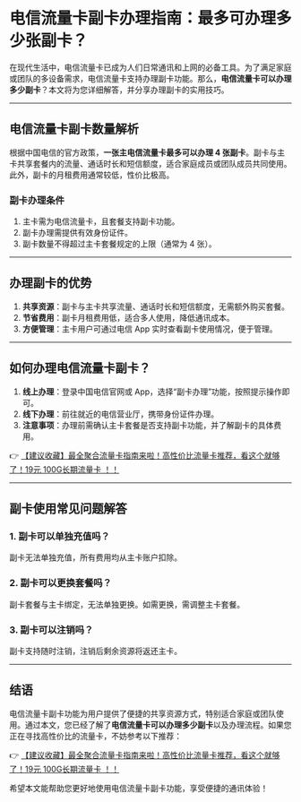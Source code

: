 # 电信流量卡副卡办理指南：最多可办理多少张副卡？

在现代生活中，电信流量卡已成为人们日常通讯和上网的必备工具。为了满足家庭或团队的多设备需求，电信流量卡支持办理副卡功能。那么，**电信流量卡可以办理多少副卡**？本文将为您详细解答，并分享办理副卡的实用技巧。

---

## 电信流量卡副卡数量解析

根据中国电信的官方政策，**一张主电信流量卡最多可以办理 4 张副卡**。副卡与主卡共享套餐内的流量、通话时长和短信额度，适合家庭成员或团队成员共同使用。此外，副卡的月租费用通常较低，性价比极高。

### 副卡办理条件
1. 主卡需为电信流量卡，且套餐支持副卡功能。
2. 副卡办理需提供有效身份证件。
3. 副卡数量不得超过主卡套餐规定的上限（通常为 4 张）。

---

## 办理副卡的优势

1. **共享资源**：副卡与主卡共享流量、通话时长和短信额度，无需额外购买套餐。
2. **节省费用**：副卡月租费用低，适合多人使用，降低通讯成本。
3. **方便管理**：主卡用户可通过电信 App 实时查看副卡使用情况，便于管理。

---

## 如何办理电信流量卡副卡？

1. **线上办理**：登录中国电信官网或 App，选择“副卡办理”功能，按照提示操作即可。
2. **线下办理**：前往就近的电信营业厅，携带身份证件办理。
3. **注意事项**：办理前需确认主卡套餐是否支持副卡功能，并了解副卡的具体费用。

👉 [【建议收藏】最全聚合流量卡指南来啦！高性价比流量卡推荐，看这个就够了！19元 100G长期流量卡 ！！](https://bit.ly/Liuliangka)

---

## 副卡使用常见问题解答

### 1. 副卡可以单独充值吗？
副卡无法单独充值，所有费用均从主卡账户扣除。

### 2. 副卡可以更换套餐吗？
副卡套餐与主卡绑定，无法单独更换。如需更换，需调整主卡套餐。

### 3. 副卡可以注销吗？
副卡支持随时注销，注销后剩余资源将返还主卡。

---

## 结语

电信流量卡副卡功能为用户提供了便捷的共享资源方式，特别适合家庭或团队使用。通过本文，您已经了解了**电信流量卡可以办理多少副卡**以及办理流程。如果您正在寻找高性价比的流量卡，不妨参考以下推荐：

👉 [【建议收藏】最全聚合流量卡指南来啦！高性价比流量卡推荐，看这个就够了！19元 100G长期流量卡 ！！](https://bit.ly/Liuliangka)

希望本文能帮助您更好地使用电信流量卡副卡功能，享受便捷的通讯体验！